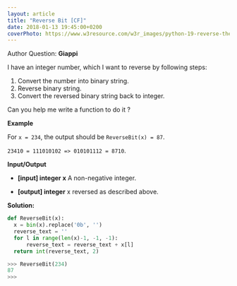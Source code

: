 ```yaml
---
layout: article
title: "Reverse Bit [CF]"
date: 2018-01-13 19:45:00+0200
coverPhoto: https://www.w3resource.com/w3r_images/python-19-reverse-the-digits-of-an-integer-unsigned.png
---
```


Author Question: **Giappi**

I have an integer number, which I want to reverse by following steps:

1. Convert the number into binary string.
2. Reverse binary string.
3. Convert the reversed binary string back to integer.

Can you help me write a function to do it ?

**Example**

For `x = 234`, the output should be `ReverseBit(x) = 87`.

`23410 = 111010102 => 010101112 = 8710`.

**Input/Output**

* **[input] integer x**
  A non-negative integer.

* **[output] integer**
  x reversed as described above.

**Solution:**

```python
def ReverseBit(x):
  x = bin(x).replace('0b', '')
  reverse_text = ''
  for l in range(len(x)-1, -1, -1):
      reverse_text = reverse_text + x[l]
  return int(reverse_text, 2)

>>> ReverseBit(234)
87
>>>
```